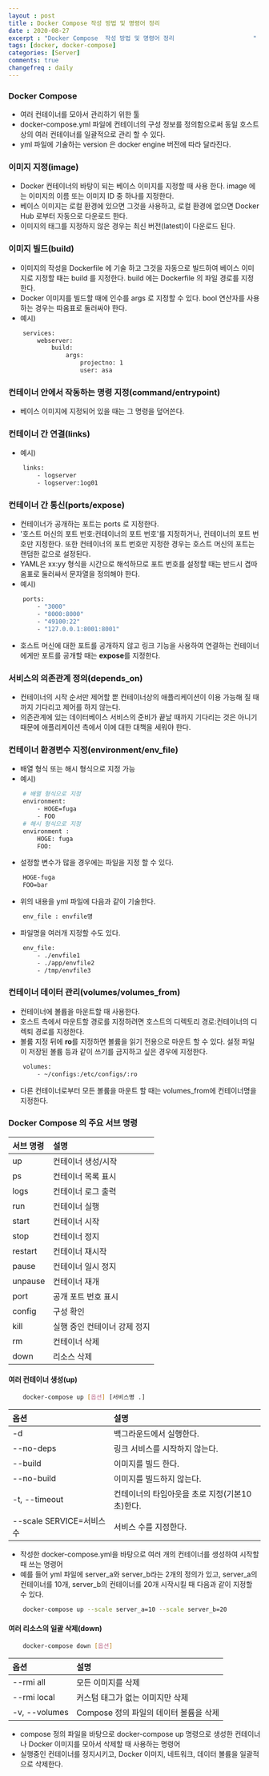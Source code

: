 ```yaml
---
layout : post
title : Docker Compose 작성 방법 및 명령어 정리
date : 2020-08-27
excerpt : "Docker Compose  작성 방법 및 명령어 정리                      "
tags: [docker, docker-compose]
categories: [Server]
comments: true
changefreq : daily
---
```


### Docker Compose 
- 여러 컨테이너를 모아서 관리하기 위한 툴 
- docker-compose.yml 파일에 컨테이너의 구성 정보를 정의함으로써 동일 호스트상의 여러 컨테이너를 일괄적으로 관리 할 수 있다. 
- yml 파일에 기술하는 version 은 docker engine 버전에 따라 달라진다. 

### 이미지 지정(image)
- Docker 컨테이너의 바탕이 되는 베이스 이미지를 지정할 때 사용 한다. image 에는 이미지의 이름 또는 이미지 ID 중 하나를 지정한다. 
- 베이스 이미지는 로컬 환경에 있으면 그것을 사용하고, 로컬 환경에 없으면 Docker Hub 로부터 자동으로 다운로드 한다. 
- 이미지의 태그를 지정하지 않은 경우는 최신 버전(latest)이 다운로드 된다.

### 이미지 빌드(build)
- 이미지의 작성을 Dockerfile 에 기술 하고 그것을 자동으로 빌드하여 베이스 이미지로 지정할 때는 build 를 지정한다. build 에는 Dockerfile 의 파일 경로를 지정 한다. 
- Docker 이미지를 빌드할 때에 인수를 args 로 지정할 수 있다. bool 연산자를 사용하는 경우는 따옴표로 둘러싸야 한다. 
- 예시)
~~~ dockerfile
    services:
        webserver:
            build:
                args:
                    projectno: 1
                    user: asa 
~~~

### 컨테이너 안에서 작동하는 명령 지정(command/entrypoint)
- 베이스 이미지에 지정되어 있을 때는 그 명령을 덮어쓴다. 

### 컨테이너 간 연결(links)
- 예시)
~~~ dockerfile
    links:
        - logserver
        - logserver:1og01
~~~

### 컨테이너 간 통신(ports/expose)
- 컨테이너가 공개하는 포트는 ports 로 지정한다. 
- '호스트 머신의 포트 번호:컨테이너의 포트 번호'를 지정하거나, 컨테이너의 포트 번호만 지정한다. 또한 컨테이너의 포트 번호만 지정한 경우는 호스트 머신의 포트는 랜덤한 값으로 설정된다.
- YAML은 xx:yy 형식을 시간으로 해석하므로 포트 번호를 설정할 때는 반드시 겹따옴표로 둘러싸서 문자열을 정의해야 한다. 
- 예시)
~~~ dockerfile
    ports:
        - "3000"
        - "8000:8000"
        - "49100:22"
        - "127.0.0.1:8001:8001"
~~~ 
- 호스트 머신에 대한 포트를 공개하지 않고 링크 기능을 사용하여 연결하는 컨테이너에게만 포트를 공개할 때는 **expose**를 지정한다.

### 서비스의 의존관계 정의(depends_on)
- 컨테이너의 시작 순서만 제어할 뿐 컨테이너상의 애플리케이션이 이용 가능해 질 때까지 기다리고 제어를 하지 않는다. 
- 의존관계에 있는 데이터베이스 서비스의 준비가 끝날 때까지 기다리는 것은 아니기 때문에 애플리케이션 측에서 이에 대한 대책을 세워야 한다. 

### 컨테이너 환경변수 지정(environment/env_file)
- 배열 형식 또는 해시 형식으로 지정 가능 
- 예시)
~~~ dockerfile
    # 배열 형식으로 지정 
    environment:
        - HOGE=fuga
        - FOO
    # 해시 형식으로 지정 
    environment :
        HOGE: fuga
        FOO:
~~~
- 설정할 변수가 많을 경우에는 파일을 지정 할 수 있다. 
~~~ dockerfile
    HOGE-fuga
    FOO=bar
~~~
- 위의 내용을 yml 파일에 다음과 같이 기술한다.
~~~ dockerfile
    env_file : envfile명 
~~~
- 파일명을 여러개 지정할 수도 있다. 
~~~ dockerfile
    env_file:
        - ./envfile1
        - ./app/envfile2
        - /tmp/envfile3
~~~

### 컨테이너 데이터 관리(volumes/volumes_from)
- 컨테이너에 볼륨을 마운트할 때 사용한다. 
- 호스트 측에서 마운트할 경로를 지정하려면 호스트의 디렉토리 경로:컨테이너의 디렉퇴 경로를 지정한다. 
- 볼륨 지정 뒤에 **ro**를 지정하면 볼륨을 읽기 전용으로 마운트 할 수 있다. 설정 파일이 저장된 볼륨 등과 같이 쓰기를 금지하고 싶은 경우에 지정한다. 
~~~ dockerfile
    volumes:
        - ~/configs:/etc/configs/:ro
~~~
- 다른 컨테이너로부터 모든 볼륨을 마운트 할 때는 volumes_from에 컨테이너명을 지정한다. 

### Docker Compose 의 주요 서브 명령 

|서브 명령|설명|
|:---|:---|
|up|컨테이너 생성/시작|
|ps|컨테이너 목록 표시|
|logs|컨테이너 로그 출력|
|run|컨테이너 실행|
|start|컨테이너 시작|
|stop|컨테이너 정지|
|restart|컨테이너 재시작|
|pause|컨테이너 일시 정지|
|unpause|컨테이너 재개|
|port|공개 포트 번호 표시|
|config|구성 확인|
|kill|실행 중인 컨테이너 강제 정지|
|rm|컨테이너 삭제|
|down|리소스 삭제|

#### 여러 컨테이너 생성(up)
~~~ bash
    docker-compose up [옵션] [서비스명 .]
~~~

|옵션|설명|
|:---|:---|
|-d|백그라운드에서 실행한다.|
|\--no-deps|링크 서비스를 시작하지 않는다.|
|\--build|이미지를 빌드 한다.|
|\--no-build|이미지를 빌드하지 않는다.|
|-t, \--timeout|컨테이너의 타임아웃을 초로 지정(기본10초)한다.|
|\--scale SERVICE=서비스 수|서비스 수를 지정한다.|

- 작성한 docker-compose.yml을 바탕으로 여러 개의 컨테이너를 생성하여 시작할 때 쓰는 명령어
- 예를 들어 yml 파일에 server_a와 server_b라는 2개의 정의가 있고, server_a의 컨테이너를 10개, server_b의 컨테이너를 20개 시작시킬 때 다음과 같이 지정할 수 있다.
~~~ bash
    docker-compose up --scale server_a=10 --scale server_b=20
~~~

#### 여러 리소스의 일괄 삭제(down)
~~~ bash
    docker-compose down [옵션]
~~~

|옵션|설명|
|:---|:---|
|\--rmi all|모든 이미지를 삭제|
|\--rmi local|커스텀 태그가 없는 이미지만 삭제|
|-v, \--volumes|Compose 정의 파일의 데이터 볼륨을 삭제|

- compose 정의 파일을 바탕으로 docker-compose up 명령으로 생성한 컨테이너나 Docker 이미지를 모아서 삭제할 때 사용하는 명령어
- 실행중인 컨테이너를 정지시키고, Docker 이미지, 네트워크, 데이터 볼륨을 일괄적으로 삭제한다. 
 
